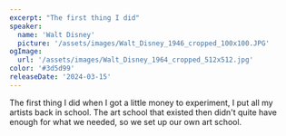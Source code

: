 ```yaml
---
excerpt: "The first thing I did"
speaker:
  name: 'Walt Disney'
  picture: '/assets/images/Walt_Disney_1946_cropped_100x100.JPG'
ogImage:
  url: '/assets/images/Walt_Disney_1964_cropped_512x512.jpg'
color: '#3d5d99'
releaseDate: '2024-03-15'
---
```

The first thing I did when I got a little money to experiment, I put all my artists back in school. The art school that existed then didn't quite have enough for what we needed, so we set up our own art school.
